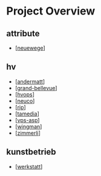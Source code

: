 # Project Overview

## attribute

- [[neuewege]]

## hv

- [[andermatt]]
- [[grand-bellevue]]
- [[hvops]]
- [[neuco]]
- [[rip]]
- [[tamedia]]
- [[vps-asp]]
- [[wingman]]
- [[zimmerli]]

## kunstbetrieb

- [[werkstatt]]

[//begin]: # "Autogenerated link references for markdown compatibility"
[neuewege]: projects/neuewege/neuewege.md "neuewege"
[andermatt]: projects/andermatt/andermatt.md "andermatt"
[grand-bellevue]: projects/grand-bellevue/grand-bellevue.md "grand-bellevue"
[hvops]: projects/hvops/hvops.md "hvops"
[neuco]: projects/neuco/neuco.md "neuco"
[rip]: projects/rip/rip.md "rip"
[tamedia]: projects/tamedia/tamedia.md "tamedia"
[vps-asp]: projects/vps-asp/vps-asp.md "vps-asp"
[wingman]: projects/wingman/wingman.md "wingman"
[zimmerli]: projects/zimmerli/zimmerli.md "zimmerli"
[werkstatt]: projects/kunstbetrieb/werkstatt.md "werkstatt"
[//end]: # "Autogenerated link references"